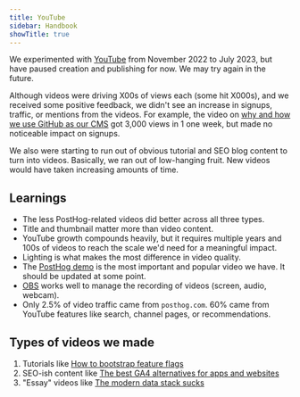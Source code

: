 ```yaml
---
title: YouTube
sidebar: Handbook
showTitle: true
---
```


We experimented with [YouTube](https://www.youtube.com/@PostHog) from November 2022 to July 2023, but have paused creation and publishing for now. We may try again in the future.

Although videos were driving X00s of views each (some hit X000s), and we received some positive feedback, we didn't see an increase in signups, traffic, or mentions from the videos. For example, the video on [why and how we use GitHub as our CMS](https://www.youtube.com/watch?v=Z2-dSM2i2_Y) got 3,000 views in 1 one week, but made no noticeable impact on signups.

We also were starting to run out of obvious tutorial and SEO blog content to turn into videos. Basically, we ran out of low-hanging fruit. New videos would have taken increasing amounts of time.

## Learnings

- The less PostHog-related videos did better across all three types.
- Title and thumbnail matter more than video content. 
- YouTube growth compounds heavily, but it requires multiple years and 100s of videos to reach the scale we'd need for a meaningful impact.
- Lighting is what makes the most difference in video quality.
- The [PostHog demo](https://www.youtube.com/watch?v=2jQco8hEvTI) is the most important and popular video we have. It should be updated at some point.
- [OBS](https://obsproject.com/) works well to manage the recording of videos (screen, audio, webcam).
- Only 2.5% of video traffic came from `posthog.com`. 60% came from YouTube features like search, channel pages, or recommendations.

## Types of videos we made

1. Tutorials like [How to bootstrap feature flags](https://youtu.be/9z1axmXdqV8)
2. SEO-ish content like [The best GA4 alternatives for apps and websites](https://youtu.be/ImcNUnqDoUQ)
3. "Essay" videos like [The modern data stack sucks](https://youtu.be/9z1axmXdqV8)